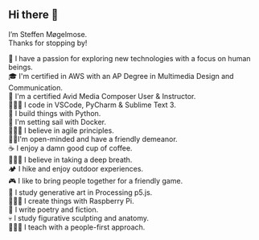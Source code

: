 ## Hi there 👋
I’m Steffen Møgelmose.\
Thanks for stopping by!

🧠 I have a passion for exploring new technologies with a focus on human beings.\
🎓 I'm certified in AWS with an AP Degree in Multimedia Design and Communication.\
🎥 I'm a certified Avid Media Composer User & Instructor.\
👨🏻‍💻 I code in VSCode, PyCharm & Sublime Text 3.\
🐍 I build things with Python.\
🐳 I'm setting sail with Docker.\
🧗🏻‍♂️ I believe in agile principles.\
🧔🏻‍ I'm open-minded and have a friendly demeanor.\
☕️ I enjoy a damn good cup of coffee.\
🧘🏻‍♂️ I believe in taking a deep breath.\
🏕 I hike and enjoy outdoor experiences.\
🎮 I like to bring people together for a friendly game.\
🦄 I study generative art in Processing p5.js.\
👨🏻‍🏭 I create things with Raspberry Pi.\
📝 I write poetry and fiction.\
💀 I study figurative sculpting and anatomy.\
👨🏻‍🏫 I teach with a people-first approach.
<!--
**smogelmose/smogelmose** is a ✨ _special_ ✨ repository because its `README.md` (this file) appears on your GitHub profile.

Here are some ideas to get you started:

- 🔭 I’m currently working on ...
- 🌱 I’m currently learning ...
- 👯 I’m looking to collaborate on ...
- 🤔 I’m looking for help with ...
- 💬 Ask me about ...
- 📫 How to reach me: ...
- 😄 Pronouns: ...
- ⚡ Fun fact: ...
-->
